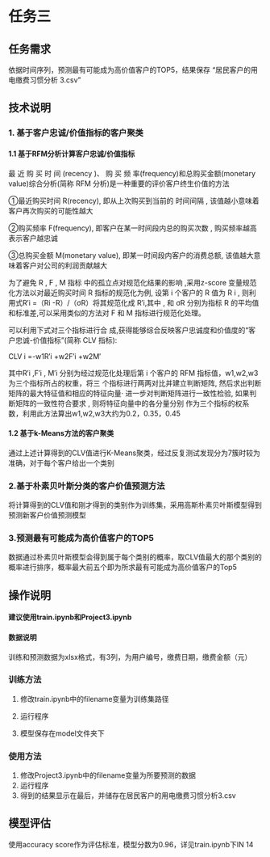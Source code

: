 
# 任务三

## 任务需求

依据时间序列，预测最有可能成为高价值客户的TOP5，结果保存 “居民客户的用电缴费习惯分析 3.csv”

## 技术说明
### 1. 基于客户忠诚/价值指标的客户聚类
#### 1.1  基于RFM分析计算客户忠诚/价值指标
最 近 购 买 时 间 (recency )、 购 买 频 率(frequency)和总购买金额(monetary value)综合分析(简称 RFM 分析)是一种重要的评价客户终生价值的方法

①最近购买时间 R(recency), 即从上次购买到当前的 时间间隔 , 该值越小意味着客户再次购买的可能性越大 

②购买频率 F(frequency), 即客户在某一时间段内总的购买次数 , 购买频率越高表示客户越忠诚 

③总购买金额 M(monetary value), 即某一时间段内客户的消费总额, 该值越大意味着客户对公司的利润贡献越大

为了避免 R , F , M 指标 中的孤立点对规范化结果的影响 ,采用z-score 变量规范化方法以对最近购买时间 R 指标的规范化为例, 设第 i 个客户的 R 值为 R i
, 则利用式R′i =（Ri -R）/（σR）将其规范化成 R′i,其中 , 和 σR 分别为指标 R 的平均值和标准差,可以采用类似的方法对 F 和 M 指标进行规范化处理。

可以利用下式对三个指标进行合 成,获得能够综合反映客户忠诚度和价值度的“客 户忠诚-价值指标”(简称 CLV 指标):

CLV i =-w1R′i +w2F′i +w2M′

其中R′i ,F′i , M′i 分别为经过规范化处理后第 i 个客户的 RFM 指标值，w1,w2,w3为三个指标所占的权重，将三
个指标进行两两对比并建立判断矩阵, 然后求出判断矩阵的最大特征值和相应的特征向量· 进一步对判断矩阵进行一致性检验, 如果判断矩阵的一致性符合要求 , 则将特征向量中的各分量分别
作为三个指标的权系数，利用此方法算出w1,w2,w3大约为0.2，0.35，0.45

#### 1.2 基于k-Means方法的客户聚类
通过上述计算得到的CLV值进行K-Means聚类，经过反复测试发现分为7簇时较为准确，对于每个客户给出一个类别

### 2.基于朴素贝叶斯分类的客户价值预测方法
将计算得到的CLV值和刚才得到的类别作为训练集，采用高斯朴素贝叶斯模型得到预测新客户价值预测模型
### 3.预测最有可能成为高价值客户的TOP5
数据通过朴素贝叶斯模型会得到属于每个类别的概率，取CLV值最大的那个类别的概率进行排序，概率最大前五个即为所求最有可能成为高价值客户的Top5

## 操作说明
#### 建议使用train.ipynb和Project3.ipynb
#### 数据说明
训练和预测数据为xlsx格式，有3列，为用户编号，缴费日期，缴费金额（元）
### 训练方法
1. 修改train.ipynb中的filename变量为训练集路径

2. 运行程序

3. 模型保存在model文件夹下
### 使用方法
1. 修改Project3.ipynb中的filename变量为所要预测的数据
2. 运行程序
3. 得到的结果显示在最后，并储存在居民客户的用电缴费习惯分析3.csv


## 模型评估
使用accuracy score作为评估标准，模型分数为0.96，详见train.ipynb下IN 14
